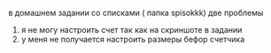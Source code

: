 в домашнем задании со списками ( папка spisokkk) две проблемы

1. я не могу настроить счет так как на скриншоте в задании
2. у меня не получается настроить размеры бефор счетчика
